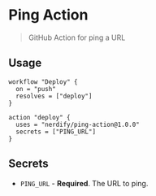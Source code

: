 # Ping Action

> GitHub Action for ping a URL

## Usage

```workflow
workflow "Deploy" {
  on = "push"
  resolves = ["deploy"]
}

action "deploy" {
  uses = "nerdify/ping-action@1.0.0"
  secrets = ["PING_URL"]
}
```

## Secrets

* `PING_URL` - **Required**. The URL to ping.
